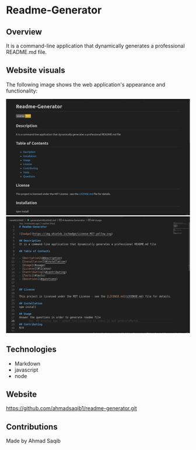 # Readme-Generator

## Overview

It is a command-line application that dynamically generates a professional README.md file.

## Website visuals

The following image shows the web application's appearance and functionality:

![default statistics](./demo/demo1.png)
![weather dashboard functionality](./demo/demo2.png)

## Technologies

- Markdown
- javascript
- node

## Website

https://github.com/ahmadsaqib1/readme-generator.git

## Contributions

Made by Ahmad Saqib
